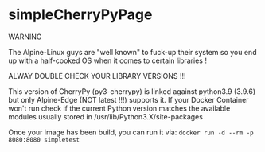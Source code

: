 # simpleCherryPyPage
WARNING

The Alpine-Linux guys are "well known" to fuck-up their system so you end up with a half-cooked OS when it comes to certain libraries !

ALWAY DOUBLE CHECK YOUR LIBRARY VERSIONS !!!

This version of CherryPy (py3-cherrypy) is linked against python3.9 (3.9.6) but only Alpine-Edge (NOT latest !!!) supports it.
If your Docker Container won't run check if the current Python version matches the available modules usually stored in /usr/lib/Python3.X/site-packages 

Once your image has been build, you can run it via:
```docker run -d --rm -p 8080:8080 simpletest ```
